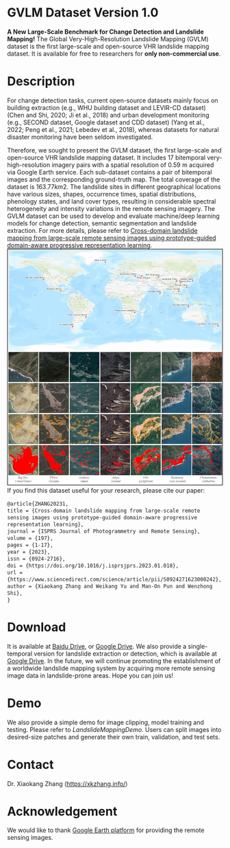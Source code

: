 
# GVLM Dataset Version 1.0

**A New Large-Scale Benchmark for Change Detection and Landslide Mapping!** The Global Very-High-Resolution Landslide Mapping (GVLM) dataset is the first large-scale and open-source VHR landslide mapping dataset. It is available for free to researchers for **only non-commercial use**. 

# Description
For change detection tasks, current open-source datasets mainly focus on building extraction (e.g., WHU building dataset and LEVIR-CD dataset) (Chen and Shi, 2020; Ji et al., 2018) and urban development monitoring (e.g., SECOND dataset, Google dataset and CDD dataset) (Yang et al., 2022; Peng et al., 2021; Lebedev et al., 2018), whereas datasets for natural disaster monitoring have been seldom investigated. 

Therefore, we sought to present the GVLM dataset, the first large-scale and open-source VHR landslide mapping dataset. It includes $17$ bitemporal very-high-resolution imagery pairs with a spatial resolution of $0.59$ m acquired via Google Earth service. Each sub-dataset contains a pair of bitemporal images and the corresponding ground-truth map. The total coverage of the dataset is $163.77 km2$. The landslide sites in different geographical locations have various sizes, shapes, occurrence times, spatial distributions, phenology states, and land cover types, resulting in considerable spectral heterogeneity and intensity variations in the remote sensing imagery. The GVLM dataset can be used to develop and evaluate machine/deep learning models for change detection, semantic segmentation and landslide extraction. For more details, please refer to [Cross-domain landslide mapping from large-scale remote sensing images using prototype-guided domain-aware progressive representation learning](https://www.sciencedirect.com/science/article/abs/pii/S0924271623000242?dgcid=author).
![Locations](https://github.com/ZXK-RS/GVLM/blob/main/samples.png)
If you find this dataset useful for your research, please cite our paper:
```
@article{ZHANG20231,
title = {Cross-domain landslide mapping from large-scale remote sensing images using prototype-guided domain-aware progressive representation learning},
journal = {ISPRS Journal of Photogrammetry and Remote Sensing},
volume = {197},
pages = {1-17},
year = {2023},
issn = {0924-2716},
doi = {https://doi.org/10.1016/j.isprsjprs.2023.01.018},
url = {https://www.sciencedirect.com/science/article/pii/S0924271623000242},
author = {Xiaokang Zhang and Weikang Yu and Man-On Pun and Wenzhong Shi},
}
```
# Download
It is available at  [Baidu Drive](https://pan.baidu.com/s/1GYlY16k1zIEf07puGl8l_w?pwd=wsss), or [Google Drive](https://drive.google.com/file/d/1R6U5GmBHVDi9g3XM09jYCnaqWSwEpBj-/view?usp=sharing). We also provide a single-temporal version for landslide extraction or detection, which is available at [Google Drive](https://drive.google.com/file/d/137vipXtokpYS5xisLWJIcDfG2Ykj4iW8/view?usp=drive_link).
In the future, we will continue promoting the establishment of a worldwide landslide mapping system by acquiring more remote sensing image data in landslide-prone areas. Hope you can join us!

# Demo
We also provide a simple demo for image clipping, model training and testing. Please refer to *LandslideMappingDemo*.
Users can split images into desired-size patches and generate their own train, validation, and test sets.

# Contact
Dr. Xiaokang Zhang (https://xkzhang.info/)

# Acknowledgement
We would like to thank [Google Earth platform](https://earth.google.com/) for providing the remote sensing images.
